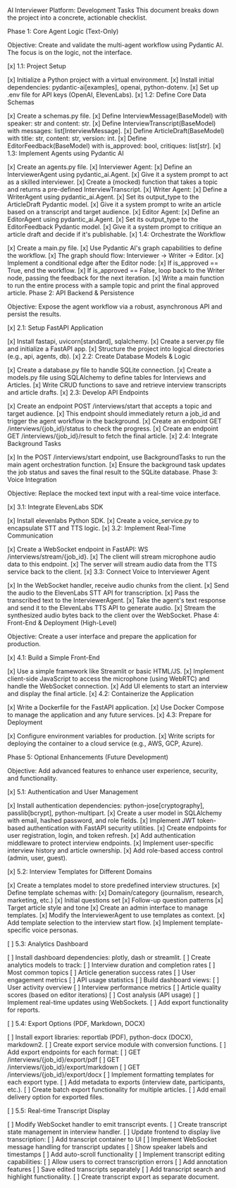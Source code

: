 AI Interviewer Platform: Development Tasks
This document breaks down the project into a concrete, actionable checklist.

Phase 1: Core Agent Logic (Text-Only)

Objective: Create and validate the multi-agent workflow using Pydantic AI. The focus is on the logic, not the interface.

[x] 1.1: Project Setup

[x] Initialize a Python project with a virtual environment.
[x] Install initial dependencies: pydantic-ai[examples], openai, python-dotenv.
[x] Set up .env file for API keys (OpenAI, ElevenLabs).
[x] 1.2: Define Core Data Schemas

[x] Create a schemas.py file.
[x] Define InterviewMessage(BaseModel) with speaker: str and content: str.
[x] Define InterviewTranscript(BaseModel) with messages: list[InterviewMessage].
[x] Define ArticleDraft(BaseModel) with title: str, content: str, version: int.
[x] Define EditorFeedback(BaseModel) with is_approved: bool, critiques: list[str].
[x] 1.3: Implement Agents using Pydantic AI

[x] Create an agents.py file.
[x] Interviewer Agent:
[x] Define an InterviewerAgent using pydantic_ai.Agent.
[x] Give it a system prompt to act as a skilled interviewer.
[x] Create a (mocked) function that takes a topic and returns a pre-defined InterviewTranscript.
[x] Writer Agent:
[x] Define a WriterAgent using pydantic_ai.Agent.
[x] Set its output_type to the ArticleDraft Pydantic model.
[x] Give it a system prompt to write an article based on a transcript and target audience.
[x] Editor Agent:
[x] Define an EditorAgent using pydantic_ai.Agent.
[x] Set its output_type to the EditorFeedback Pydantic model.
[x] Give it a system prompt to critique an article draft and decide if it's publishable.
[x] 1.4: Orchestrate the Workflow

[x] Create a main.py file.
[x] Use Pydantic AI's graph capabilities to define the workflow.
[x] The graph should flow: Interviewer -> Writer -> Editor.
[x] Implement a conditional edge after the Editor node:
[x] If is_approved == True, end the workflow.
[x] If is_approved == False, loop back to the Writer node, passing the feedback for the next iteration.
[x] Write a main function to run the entire process with a sample topic and print the final approved article.
Phase 2: API Backend & Persistence

Objective: Expose the agent workflow via a robust, asynchronous API and persist the results.

[x] 2.1: Setup FastAPI Application

[x] Install fastapi, uvicorn[standard], sqlalchemy.
[x] Create a server.py file and initialize a FastAPI app.
[x] Structure the project into logical directories (e.g., api, agents, db).
[x] 2.2: Create Database Models & Logic

[x] Create a database.py file to handle SQLite connection.
[x] Create a models.py file using SQLAlchemy to define tables for Interviews and Articles.
[x] Write CRUD functions to save and retrieve interview transcripts and article drafts.
[x] 2.3: Develop API Endpoints

[x] Create an endpoint POST /interviews/start that accepts a topic and target audience.
[x] This endpoint should immediately return a job_id and trigger the agent workflow in the background.
[x] Create an endpoint GET /interviews/{job_id}/status to check the progress.
[x] Create an endpoint GET /interviews/{job_id}/result to fetch the final article.
[x] 2.4: Integrate Background Tasks

[x] In the POST /interviews/start endpoint, use BackgroundTasks to run the main agent orchestration function.
[x] Ensure the background task updates the job status and saves the final result to the SQLite database.
Phase 3: Voice Integration

Objective: Replace the mocked text input with a real-time voice interface.

[x] 3.1: Integrate ElevenLabs SDK

[x] Install elevenlabs Python SDK.
[x] Create a voice_service.py to encapsulate STT and TTS logic.
[x] 3.2: Implement Real-Time Communication

[x] Create a WebSocket endpoint in FastAPI: WS /interviews/stream/{job_id}.
[x] The client will stream microphone audio data to this endpoint.
[x] The server will stream audio data from the TTS service back to the client.
[x] 3.3: Connect Voice to Interviewer Agent

[x] In the WebSocket handler, receive audio chunks from the client.
[x] Send the audio to the ElevenLabs STT API for transcription.
[x] Pass the transcribed text to the InterviewerAgent.
[x] Take the agent's text response and send it to the ElevenLabs TTS API to generate audio.
[x] Stream the synthesized audio bytes back to the client over the WebSocket.
Phase 4: Front-End & Deployment (High-Level)

Objective: Create a user interface and prepare the application for production.

[x] 4.1: Build a Simple Front-End

[x] Use a simple framework like Streamlit or basic HTML/JS.
[x] Implement client-side JavaScript to access the microphone (using WebRTC) and handle the WebSocket connection.
[x] Add UI elements to start an interview and display the final article.
[x] 4.2: Containerize the Application

[x] Write a Dockerfile for the FastAPI application.
[x] Use Docker Compose to manage the application and any future services.
[x] 4.3: Prepare for Deployment

[x] Configure environment variables for production.
[x] Write scripts for deploying the container to a cloud service (e.g., AWS, GCP, Azure).

Phase 5: Optional Enhancements (Future Development)

Objective: Add advanced features to enhance user experience, security, and functionality.

[x] 5.1: Authentication and User Management

[x] Install authentication dependencies: python-jose[cryptography], passlib[bcrypt], python-multipart.
[x] Create a user model in SQLAlchemy with email, hashed password, and role fields.
[x] Implement JWT token-based authentication with FastAPI security utilities.
[x] Create endpoints for user registration, login, and token refresh.
[x] Add authentication middleware to protect interview endpoints.
[x] Implement user-specific interview history and article ownership.
[x] Add role-based access control (admin, user, guest).

[x] 5.2: Interview Templates for Different Domains

[x] Create a templates model to store predefined interview structures.
[x] Define template schemas with:
[x] Domain/category (journalism, research, marketing, etc.)
[x] Initial questions set
[x] Follow-up question patterns
[x] Target article style and tone
[x] Create an admin interface to manage templates.
[x] Modify the InterviewerAgent to use templates as context.
[x] Add template selection to the interview start flow.
[x] Implement template-specific voice personas.

[ ] 5.3: Analytics Dashboard

[ ] Install dashboard dependencies: plotly, dash or streamlit.
[ ] Create analytics models to track:
[ ] Interview duration and completion rates
[ ] Most common topics
[ ] Article generation success rates
[ ] User engagement metrics
[ ] API usage statistics
[ ] Build dashboard views:
[ ] User activity overview
[ ] Interview performance metrics
[ ] Article quality scores (based on editor iterations)
[ ] Cost analysis (API usage)
[ ] Implement real-time updates using WebSockets.
[ ] Add export functionality for reports.

[ ] 5.4: Export Options (PDF, Markdown, DOCX)

[ ] Install export libraries: reportlab (PDF), python-docx (DOCX), markdown2.
[ ] Create export service module with conversion functions.
[ ] Add export endpoints for each format:
[ ] GET /interviews/{job_id}/export/pdf
[ ] GET /interviews/{job_id}/export/markdown
[ ] GET /interviews/{job_id}/export/docx
[ ] Implement formatting templates for each export type.
[ ] Add metadata to exports (interview date, participants, etc.).
[ ] Create batch export functionality for multiple articles.
[ ] Add email delivery option for exported files.

[ ] 5.5: Real-time Transcript Display

[ ] Modify WebSocket handler to emit transcript events.
[ ] Create transcript state management in interview handler.
[ ] Update frontend to display live transcription:
[ ] Add transcript container to UI
[ ] Implement WebSocket message handling for transcript updates
[ ] Show speaker labels and timestamps
[ ] Add auto-scroll functionality
[ ] Implement transcript editing capabilities:
[ ] Allow users to correct transcription errors
[ ] Add annotation features
[ ] Save edited transcripts separately
[ ] Add transcript search and highlight functionality.
[ ] Create transcript export as separate document.

